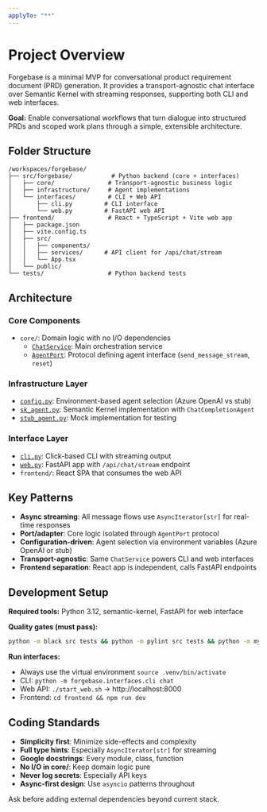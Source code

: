 ```yaml
---
applyTo: "**"
---
```

# Project Overview

Forgebase is a minimal MVP for conversational product requirement document (PRD) generation. It provides a transport-agnostic chat interface over Semantic Kernel with streaming responses, supporting both CLI and web interfaces.

**Goal:** Enable conversational workflows that turn dialogue into structured PRDs and scoped work plans through a simple, extensible architecture.

## Folder Structure

```
/workspaces/forgebase/
├── src/forgebase/           # Python backend (core + interfaces)
│   ├── core/               # Transport-agnostic business logic
│   ├── infrastructure/     # Agent implementations
│   └── interfaces/         # CLI + Web API
│       ├── cli.py         # CLI interface
│       └── web.py         # FastAPI web API
├── frontend/               # React + TypeScript + Vite web app
│   ├── package.json
│   ├── vite.config.ts
│   ├── src/
│   │   ├── components/
│   │   ├── services/      # API client for /api/chat/stream
│   │   └── App.tsx
│   └── public/
└── tests/                  # Python backend tests
```

## Architecture

### Core Components
* `core/`: Domain logic with no I/O dependencies
  - [`ChatService`](src/forgebase/core/chat_service.py): Main orchestration service
  - [`AgentPort`](src/forgebase/core/ports.py): Protocol defining agent interface (`send_message_stream`, `reset`)

### Infrastructure Layer  
* [`config.py`](src/forgebase/infrastructure/config.py): Environment-based agent selection (Azure OpenAI vs stub)
* [`sk_agent.py`](src/forgebase/infrastructure/sk_agent.py): Semantic Kernel implementation with `ChatCompletionAgent`
* [`stub_agent.py`](src/forgebase/infrastructure/stub_agent.py): Mock implementation for testing

### Interface Layer
* [`cli.py`](src/forgebase/interfaces/cli.py): Click-based CLI with streaming output
* [`web.py`](src/forgebase/interfaces/web.py): FastAPI app with `/api/chat/stream` endpoint
* `frontend/`: React SPA that consumes the web API

## Key Patterns

* **Async streaming**: All message flows use `AsyncIterator[str]` for real-time responses
* **Port/adapter**: Core logic isolated through `AgentPort` protocol
* **Configuration-driven**: Agent selection via environment variables (Azure OpenAI or stub)
* **Transport-agnostic**: Same `ChatService` powers CLI and web interfaces
* **Frontend separation**: React app is independent, calls FastAPI endpoints

## Development Setup

**Required tools:** Python 3.12, semantic-kernel, FastAPI for web interface

**Quality gates (must pass):**
```bash
python -m black src tests && python -m pylint src tests && python -m mypy src && python -m pytest tests
```

**Run interfaces:**
- Always use the virtual environment `source .venv/bin/activate `
- CLI: `python -m forgebase.interfaces.cli chat`  
- Web API: `./start_web.sh` → http://localhost:8000
- Frontend: `cd frontend && npm run dev`

## Coding Standards

* **Simplicity first**: Minimize side-effects and complexity
* **Full type hints**: Especially `AsyncIterator[str]` for streaming
* **Google docstrings**: Every module, class, function
* **No I/O in core/**: Keep domain logic pure
* **Never log secrets**: Especially API keys
* **Async-first design**: Use `asyncio` patterns throughout

Ask before adding external dependencies beyond current stack.